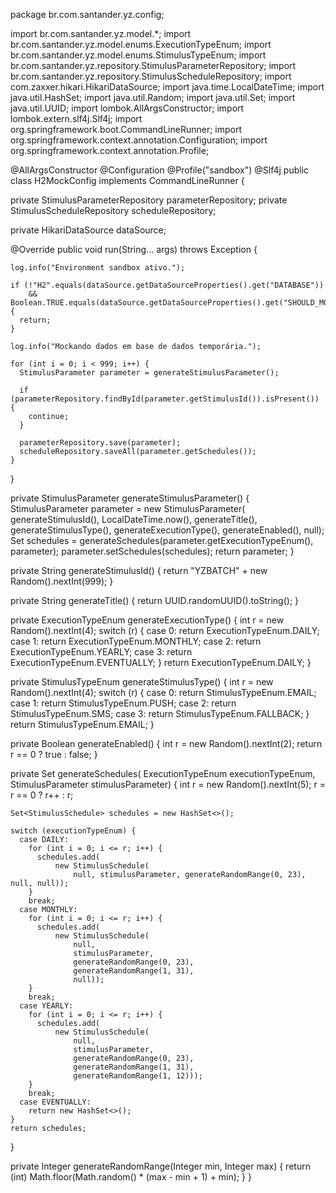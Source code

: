package br.com.santander.yz.config;

import br.com.santander.yz.model.*;
import br.com.santander.yz.model.enums.ExecutionTypeEnum;
import br.com.santander.yz.model.enums.StimulusTypeEnum;
import br.com.santander.yz.repository.StimulusParameterRepository;
import br.com.santander.yz.repository.StimulusScheduleRepository;
import com.zaxxer.hikari.HikariDataSource;
import java.time.LocalDateTime;
import java.util.HashSet;
import java.util.Random;
import java.util.Set;
import java.util.UUID;
import lombok.AllArgsConstructor;
import lombok.extern.slf4j.Slf4j;
import org.springframework.boot.CommandLineRunner;
import org.springframework.context.annotation.Configuration;
import org.springframework.context.annotation.Profile;

@AllArgsConstructor
@Configuration
@Profile("sandbox")
@Slf4j
public class H2MockConfig implements CommandLineRunner {

  private StimulusParameterRepository parameterRepository;
  private StimulusScheduleRepository scheduleRepository;

  private HikariDataSource dataSource;

  @Override
  public void run(String... args) throws Exception {

    log.info("Environment sandbox ativo.");

    if (!"H2".equals(dataSource.getDataSourceProperties().get("DATABASE"))
        && Boolean.TRUE.equals(dataSource.getDataSourceProperties().get("SHOULD_MOCK_DATA"))) {
      return;
    }

    log.info("Mockando dados em base de dados temporária.");

    for (int i = 0; i < 999; i++) {
      StimulusParameter parameter = generateStimulusParameter();

      if (parameterRepository.findById(parameter.getStimulusId()).isPresent()) {
        continue;
      }

      parameterRepository.save(parameter);
      scheduleRepository.saveAll(parameter.getSchedules());
    }
  }

  private StimulusParameter generateStimulusParameter() {
    StimulusParameter parameter =
        new StimulusParameter(
            generateStimulusId(),
            LocalDateTime.now(),
            generateTitle(),
            generateStimulusType(),
            generateExecutionType(),
            generateEnabled(),
            null);
    Set<StimulusSchedule> schedules =
        generateSchedules(parameter.getExecutionTypeEnum(), parameter);
    parameter.setSchedules(schedules);
    return parameter;
  }

  private String generateStimulusId() {
    return "YZBATCH" + new Random().nextInt(999);
  }

  private String generateTitle() {
    return UUID.randomUUID().toString();
  }

  private ExecutionTypeEnum generateExecutionType() {
    int r = new Random().nextInt(4);
    switch (r) {
      case 0:
        return ExecutionTypeEnum.DAILY;
      case 1:
        return ExecutionTypeEnum.MONTHLY;
      case 2:
        return ExecutionTypeEnum.YEARLY;
      case 3:
        return ExecutionTypeEnum.EVENTUALLY;
    }
    return ExecutionTypeEnum.DAILY;
  }

  private StimulusTypeEnum generateStimulusType() {
    int r = new Random().nextInt(4);
    switch (r) {
      case 0:
        return StimulusTypeEnum.EMAIL;
      case 1:
        return StimulusTypeEnum.PUSH;
      case 2:
        return StimulusTypeEnum.SMS;
      case 3:
        return StimulusTypeEnum.FALLBACK;
    }
    return StimulusTypeEnum.EMAIL;
  }

  private Boolean generateEnabled() {
    int r = new Random().nextInt(2);
    return r == 0 ? true : false;
  }

  private Set<StimulusSchedule> generateSchedules(
      ExecutionTypeEnum executionTypeEnum, StimulusParameter stimulusParameter) {
    int r = new Random().nextInt(5);
    r = r == 0 ? r++ : r;

    Set<StimulusSchedule> schedules = new HashSet<>();

    switch (executionTypeEnum) {
      case DAILY:
        for (int i = 0; i <= r; i++) {
          schedules.add(
              new StimulusSchedule(
                  null, stimulusParameter, generateRandomRange(0, 23), null, null));
        }
        break;
      case MONTHLY:
        for (int i = 0; i <= r; i++) {
          schedules.add(
              new StimulusSchedule(
                  null,
                  stimulusParameter,
                  generateRandomRange(0, 23),
                  generateRandomRange(1, 31),
                  null));
        }
        break;
      case YEARLY:
        for (int i = 0; i <= r; i++) {
          schedules.add(
              new StimulusSchedule(
                  null,
                  stimulusParameter,
                  generateRandomRange(0, 23),
                  generateRandomRange(1, 31),
                  generateRandomRange(1, 12)));
        }
        break;
      case EVENTUALLY:
        return new HashSet<>();
    }
    return schedules;
  }

  private Integer generateRandomRange(Integer min, Integer max) {
    return (int) Math.floor(Math.random() * (max - min + 1) + min);
  }
}
